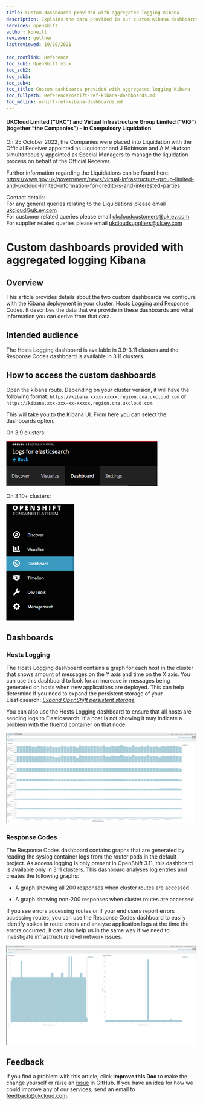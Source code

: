 ```yaml
---
title: Custom dashboards provided with aggregated logging Kibana
description: Explains the data provided in our custom Kibana dashboards and how you can use that data.
services: openshift
author: koneill
reviewer: gellner
lastreviewed: 19/10/2021

toc_rootlink: Reference
toc_sub1: OpenShift v3.x
toc_sub2:
toc_sub3:
toc_sub4:
toc_title: Custom dashboards provided with aggregated logging Kibana
toc_fullpath: Reference/oshift-ref-kibana-dashboards.md
toc_mdlink: oshift-ref-kibana-dashboards.md
---
```


#### UKCloud Limited (“UKC”) and Virtual Infrastructure Group Limited (“VIG”) (together “the Companies”) – in Compulsory Liquidation

On 25 October 2022, the Companies were placed into Liquidation with the Official Receiver appointed as Liquidator and J Robinson and A M Hudson simultaneously appointed as Special Managers to manage the liquidation process on behalf of the Official Receiver.

Further information regarding the Liquidations can be found here: <https://www.gov.uk/government/news/virtual-infrastructure-group-limited-and-ukcloud-limited-information-for-creditors-and-interested-parties>

Contact details:<br>
For any general queries relating to the Liquidations please email <ukcloud@uk.ey.com><br>
For customer related queries please email <ukcloudcustomers@uk.ey.com><br>
For supplier related queries please email <ukcloudsuppliers@uk.ey.com>

# Custom dashboards provided with aggregated logging Kibana

## Overview

This article provides details about the two custom dashboards we configure with the Kibana deployment in your cluster: Hosts Logging and Response Codes. It describes the data that we provide in these dashboards and what information you can derive from that data.

## Intended audience

The Hosts Logging dashboard is available in 3.9-3.11 clusters and the Response Codes dashboard is available in 3.11 clusters.

## How to access the custom dashboards

Open the kibana route. Depending on your cluster version, it will have the following format: `https://kibana.xxxx-xxxxx.region.cna.ukcloud.com` or `https://kibana.xxx-xxx-xx-xxxxx.region.cna.ukcloud.com`.

This will take you to the Kibana UI. From here you can select the dashboards option.

On 3.9 clusters:

![3.9 Kibana screenshot](images/oshift-kibana-dash-39.png)

On 3.10+ clusters:

![3.10+ Kibana screenshot](images/oshift-kibana-dash-311.png)

## Dashboards

### Hosts Logging

The Hosts Logging dashboard contains a graph for each host in the cluster that shows amount of messages on the Y axis and time on the X axis. You can use this dashboard to look for an increase in messages being generated on hosts when new applications are deployed. This can help determine if you need to expand the persistent storage of your Elasticsearch: [*Expand OpenShift persistent storage*](https://docs.ukcloud.com/articles/openshift/oshift-how-expand-persistent-vols.html)

You can also use the Hosts Logging dashboard to ensure that all hosts are sending logs to Elasticsearch. If a host is not showing it may indicate a problem with the fluentd container on that node.

![Hosts Logging dashboard](images/oshift-kibana-hosts.png)

### Response Codes

The Response Codes dashboard contains graphs that are generated by reading the syslog container logs from the router pods in the default project. As access logging is only present in OpenShift 3.11, this dashboard is available only in 3.11 clusters.
This dashboard analyses log entries and creates the following graphs:

* A graph showing all 200 responses when cluster routes are accessed

* A graph showing non-200 responses when cluster routes are accessed

If you see errors accessing routes or if your end users report errors accessing routes, you can use the Response Codes dashboard to easily identify spikes in route errors and analyse application logs at the time the errors occurred. It can also help us in the same way if we need to investigate infrastructure level network issues.

![Return Codes Dashboard](images/oshift-kibana-returncodes.png)

## Feedback

If you find a problem with this article, click **Improve this Doc** to make the change yourself or raise an [issue](https://github.com/UKCloud/documentation/issues) in GitHub. If you have an idea for how we could improve any of our services, send an email to <feedback@ukcloud.com>.
